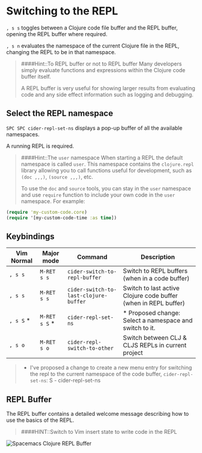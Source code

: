 # Switching to the REPL

`, s s` toggles between a Clojure code file buffer and the REPL buffer, opening the REPL buffer where required.

`, s n` evaluates the namespace of the current Clojure file in the REPL, changing the REPL to be in that namespace.


> ####Hint::To REPL buffer or not to REPL buffer
> Many developers simply evaluate functions and expressions within the Clojure code buffer itself.
>
> A REPL buffer is very useful for showing larger results from evaluating code and any side effect information such as logging and debugging.


## Select the REPL namespace

`SPC SPC cider-repl-set-ns` displays a pop-up buffer of all the available namespaces.

A running REPL is required.


> ####Hint::The `user` namespace
> When starting a REPL the default namespace is called `user`.  This namespace contains the `clojure.repl` library allowing you to call functions useful for development, such as `(doc ,,,)`, `(source ,,,)`, etc.
>
> To use the `doc` and `source` tools, you can stay in the `user` namespace and use `require` function to include your own code in the `user` namespace.  For example:
>
```clojure
(require 'my-custom-code.core)
(require '[my-custom-code-time :as time])
```


## Keybindings

| Vim Normal | Major mode    | Command                               | Description                                                     |
|------------|---------------|---------------------------------------|-----------------------------------------------------------------|
| `, s s`    | `M-RET s s`   | `cider-switch-to-repl-buffer`         | Switch to REPL buffers (when in a code buffer)                  |
| `, s s`    | `M-RET s s`   | `cider-switch-to-last-clojure-buffer` | Switch to last active Clojure code buffer (when in REPL buffer) |
| `, s S` *  | `M-RET s S` * | `cider-repl-set-ns`                   | * Proposed change: Select a namespace and switch to it.         |
| `, s o`    | `M-RET s o`   | `cider-repl-switch-to-other`          | Switch between CLJ & CLJS REPLs in current project              |

> * I've proposed a change to create a new menu entry for switching the repl to the current namespace of the code buffer, `cider-repl-set-ns`: S - cider-repl-set-ns


## REPL Buffer

The REPL buffer contains a detailed welcome message describing how to use the basics of the REPL.

> ####HINT::Switch to Vim insert state to write code in the REPL

![Spacemacs Clojure REPL Buffer](/images/spacemacs-clojure-cider-repl-buffer.png )
